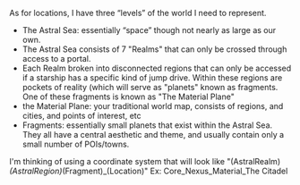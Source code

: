 As for locations, I have three “levels” of the world I need to represent.

- The Astral Sea: essentially “space” though not nearly as large as our own. 
- The Astral Sea consists of 7 "Realms" that can only be crossed through access to a portal.
- Each Realm broken into disconnected regions that can only be accessed if a starship has a specific kind of jump drive. Within these regions are pockets of reality (which will serve as "planets" known as fragments. One of these fragments is known as "The Material Plane"
- the Material Plane: your traditional world map, consists of regions, and cities, and points of interest, etc 
- Fragments: essentially small planets that exist within the Astral Sea. They all have a central aesthetic and theme, and usually contain only a small number of POIs/towns.

I'm thinking of using a coordinate system that will look like "(AstralRealm)_(AstralRegion)_(Fragment)_(Location)" Ex: Core_Nexus_Material_The Citadel  
